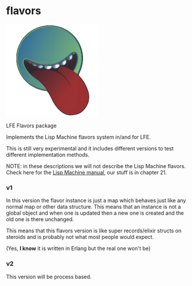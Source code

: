# flavors

<img src="resources/images/flavors-logo.png" />

LFE Flavors package

Implements the Lisp Machine flavors system in/and for LFE.

This is still very experimental and it includes different versions to
test different implementation methods.

NOTE: in these descriptions we will not describe the Lisp Machine
flavors. Check here for the [Lisp Machine
manual](http://bitsavers.trailing-edge.com/pdf/mit/cadr/chinual_6thEd_Jan84/),
our stuff is in chapter 21.

### v1

In this version the flavor instance is just a map which behaves just
like any normal map or other data structure. This means that an
instance is not a global object and when one is updated then a new
one is created and the old one is there unchanged.

This means that this flavors version is like super records/elixir
structs on steroids and is probably not what most people would expect.

(Yes, **I know** it is written in Erlang but the real one won't be)

### v2

This version will be process based.
